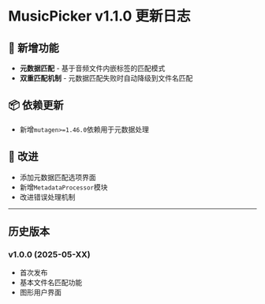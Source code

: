 # MusicPicker v1.1.0 更新日志

## 🎵 新增功能
- **元数据匹配** - 基于音频文件内嵌标签的匹配模式
- **双重匹配机制** - 元数据匹配失败时自动降级到文件名匹配

## 📦 依赖更新
- 新增`mutagen>=1.46.0`依赖用于元数据处理

## 🔧 改进
- 添加元数据匹配选项界面
- 新增`MetadataProcessor`模块
- 改进错误处理机制

---

## 历史版本

### v1.0.0 (2025-05-XX)
- 首次发布
- 基本文件名匹配功能
- 图形用户界面
